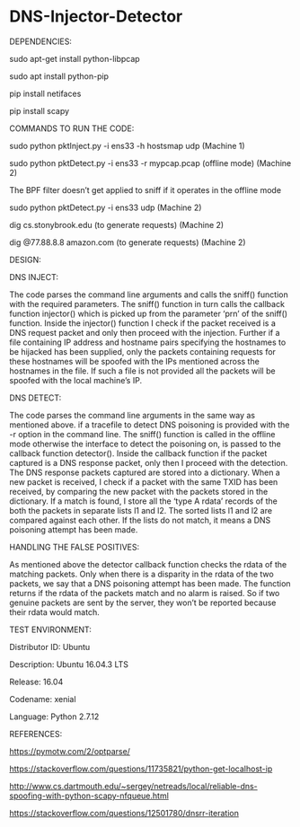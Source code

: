 # DNS-Injector-Detector

DEPENDENCIES:

  sudo apt-get install python-libpcap 
  
  sudo apt install python-pip
  
  pip install netifaces
  
  pip install scapy



COMMANDS TO RUN THE CODE:

  sudo python pktInject.py -i ens33 -h hostsmap udp      (Machine 1)

  sudo python pktDetect.py -i ens33 -r mypcap.pcap      (offline mode) (Machine 2)
  
  The BPF filter doesn’t get applied to sniff if it operates in the offline mode
  
  sudo python pktDetect.py -i ens33  udp                        (Machine 2)
  
  dig cs.stonybrook.edu (to generate requests)               (Machine 2)
  
  dig @77.88.8.8 amazon.com (to generate requests)    (Machine 2)
  
  

DESIGN:

DNS INJECT:

  The code parses the command line arguments and calls the sniff() function with the 
  required parameters. The sniff() function in turn calls the callback function injector() which is 
  picked up from the parameter ‘prn’ of the sniff() function.
  Inside the injector() function I check if the packet received is a DNS request packet and only then
  proceed with the injection. Further if a file containing IP address and hostname pairs 
  specifying the hostnames to be hijacked has been supplied, only the packets containing 
  requests for these hostnames will be spoofed with the IPs mentioned across the hostnames in 
  the file. If such a file is not provided all the packets will be spoofed with the local machine’s IP.

DNS DETECT:

  The code parses the command line arguments in the same way as mentioned above. if a tracefile 
  to detect DNS poisoning is provided with the -r option in the command line. The sniff() function 
  is called in the offline mode otherwise the interface to detect the poisoning on, is passed to the 
  callback function detector(). Inside the callback function if the packet captured is a DNS 
  response packet, only then I proceed with the detection. The DNS response packets captured 
  are stored into a dictionary. When a new packet is received, I check if a packet with the same 
  TXID has been received, by comparing the new packet with the packets stored in the dictionary. 
  If a match is found, I store all the ‘type A rdata’ records of the both the packets in separate lists l1 
  and l2. The sorted lists l1 and l2 are compared against each other. If the lists do not match, it means a
  DNS poisoning attempt has been made.
  
  

HANDLING THE FALSE POSITIVES:

  As mentioned above the detector callback function checks the rdata of the matching packets. 
  Only when there is a disparity in the rdata of the two packets, we say that a DNS poisoning 
  attempt has been made. The function returns if the rdata of the packets match and no alarm is raised.
  So if two genuine packets are sent by the server, they won’t be reported because their rdata would match.
  
  

TEST ENVIRONMENT:

  Distributor ID:	Ubuntu
  
  Description:		Ubuntu 16.04.3 LTS
  
  Release:		16.04
  
  Codename:		xenial
  
  Language: 		Python 2.7.12
  
  

REFERENCES:

  https://pymotw.com/2/optparse/
  
  https://stackoverflow.com/questions/11735821/python-get-localhost-ip 
  
  http://www.cs.dartmouth.edu/~sergey/netreads/local/reliable-dns-spoofing-with-python-scapy-nfqueue.html
  
  https://stackoverflow.com/questions/12501780/dnsrr-iteration





 




